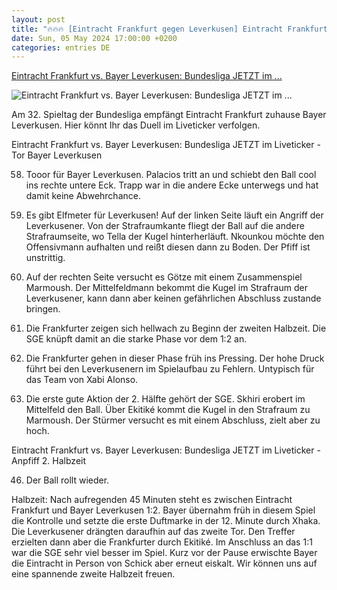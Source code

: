 ```yaml
---
layout: post
title: "🔥🔥🔥 [Eintracht Frankfurt gegen Leverkusen] Eintracht Frankfurt vs. Bayer Leverkusen: Bundesliga JETZT im ..."
date: Sun, 05 May 2024 17:00:00 +0200
categories: entries DE
---
```

[Eintracht Frankfurt vs. Bayer Leverkusen: Bundesliga JETZT im ...](https://www.spox.com/de/sport/fussball/bundesliga/2405/Artikel/eintracht-frankfurt-vs-bayer-leverkusen-buli-heute-im-liveticker.html)

![Eintracht Frankfurt vs. Bayer Leverkusen: Bundesliga JETZT im ...](https://www.spox.com/de/sport/fussball/bundesliga/2405/Bilder/jeremie-frimpong-frankfurt-leverkusen-1600.jpg)

Am 32. Spieltag der Bundesliga empfängt Eintracht Frankfurt zuhause Bayer Leverkusen. Hier könnt Ihr das Duell im Liveticker verfolgen.

Eintracht Frankfurt vs. Bayer Leverkusen: Bundesliga JETZT im Liveticker - Tor Bayer Leverkusen

58. Tooor für Bayer Leverkusen. Palacios tritt an und schiebt den Ball cool ins rechte untere Eck. Trapp war in die andere Ecke unterwegs und hat damit keine Abwehrchance.

57. Es gibt Elfmeter für Leverkusen! Auf der linken Seite läuft ein Angriff der Leverkusener. Von der Strafraumkante fliegt der Ball auf die andere Strafraumseite, wo Tella der Kugel hinterherläuft. Nkounkou möchte den Offensivmann aufhalten und reißt diesen dann zu Boden. Der Pfiff ist unstrittig.

55. Auf der rechten Seite versucht es Götze mit einem Zusammenspiel Marmoush. Der Mittelfeldmann bekommt die Kugel im Strafraum der Leverkusener, kann dann aber keinen gefährlichen Abschluss zustande bringen.

52. Die Frankfurter zeigen sich hellwach zu Beginn der zweiten Halbzeit. Die SGE knüpft damit an die starke Phase vor dem 1:2 an.

50. Die Frankfurter gehen in dieser Phase früh ins Pressing. Der hohe Druck führt bei den Leverkusenern im Spielaufbau zu Fehlern. Untypisch für das Team von Xabi Alonso.

47. Die erste gute Aktion der 2. Hälfte gehört der SGE. Skhiri erobert im Mittelfeld den Ball. Über Ekitiké kommt die Kugel in den Strafraum zu Marmoush. Der Stürmer versucht es mit einem Abschluss, zielt aber zu hoch.

Eintracht Frankfurt vs. Bayer Leverkusen: Bundesliga JETZT im Liveticker - Anpfiff 2. Halbzeit

46. Der Ball rollt wieder.

Halbzeit: Nach aufregenden 45 Minuten steht es zwischen Eintracht Frankfurt und Bayer Leverkusen 1:2. Bayer übernahm früh in diesem Spiel die Kontrolle und setzte die erste Duftmarke in der 12. Minute durch Xhaka. Die Leverkusener drängten daraufhin auf das zweite Tor. Den Treffer erzielten dann aber die Frankfurter durch Ekitiké. Im Anschluss an das 1:1 war die SGE sehr viel besser im Spiel. Kurz vor der Pause erwischte Bayer die Eintracht in Person von Schick aber erneut eiskalt. Wir können uns auf eine spannende zweite Halbzeit freuen.

